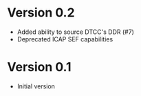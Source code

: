 # Version 0.2

- Added ability to source DTCC's DDR (#7)
- Deprecated ICAP SEF capabilities

# Version 0.1

- Initial version
